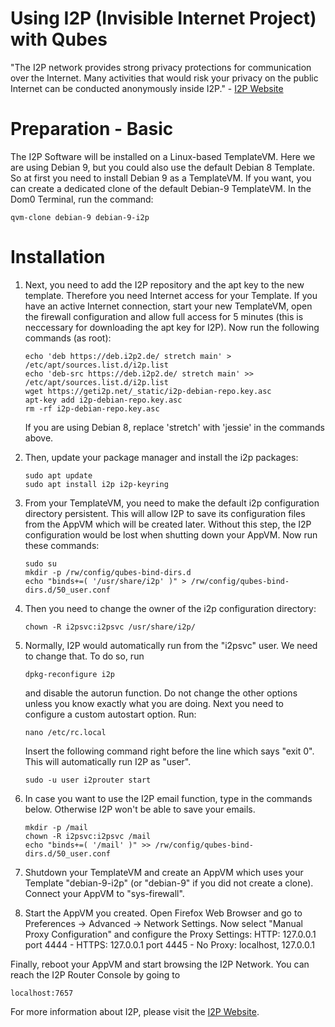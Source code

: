 Using I2P (Invisible Internet Project) with Qubes
=================================================

"The I2P network provides strong privacy protections for communication over the Internet. Many activities that would risk your privacy on the public Internet can be conducted anonymously inside I2P." - [I2P Website](https://geti2p.net/)


Preparation - Basic
===============

The I2P Software will be installed on a Linux-based TemplateVM. Here we are using Debian 9, but you could also use the default Debian 8 Template. So at first you need to install Debian 9 as a TemplateVM. If you want, you can create a dedicated clone of the default Debian-9 TemplateVM. In the Dom0 Terminal, run the command:
~~~
qvm-clone debian-9 debian-9-i2p
~~~


Installation
============
	
1. Next, you need to add the I2P repository and the apt key to the new template. Therefore you need Internet access for your Template. If you have an active Internet connection, start your new TemplateVM, open the firewall configuration and allow full access for 5 minutes (this is neccessary for downloading the apt key for I2P). Now run the following commands (as root):
	~~~
	echo 'deb https://deb.i2p2.de/ stretch main' > /etc/apt/sources.list.d/i2p.list
	echo 'deb-src https://deb.i2p2.de/ stretch main' >> /etc/apt/sources.list.d/i2p.list
	wget https://geti2p.net/_static/i2p-debian-repo.key.asc
	apt-key add i2p-debian-repo.key.asc
	rm -rf i2p-debian-repo.key.asc
	~~~
	
	If you are using Debian 8, replace 'stretch' with 'jessie' in the commands above.

2. Then, update your package manager and install the i2p packages:
	~~~
	sudo apt update
	sudo apt install i2p i2p-keyring
	~~~
	
3. From your TemplateVM, you need to make the default i2p configuration directory persistent. This will allow I2P to save its configuration files from the AppVM which will be created later. Without this step, the I2P configuration would be lost when shutting down your AppVM. Now run these commands:
	~~~
	sudo su
	mkdir -p /rw/config/qubes-bind-dirs.d
	echo "binds+=( '/usr/share/i2p' )" > /rw/config/qubes-bind-dirs.d/50_user.conf
	~~~
	
4. Then you need to change the owner of the i2p configuration directory:
	~~~
	chown -R i2psvc:i2psvc /usr/share/i2p/
	~~~

5. Normally, I2P would automatically run from the "i2psvc" user. We need to change that. To do so, run
	~~~
	dpkg-reconfigure i2p
	~~~
	and disable the autorun function. Do not change the other options unless you know exactly what you are doing. Next you 		need to configure a custom autostart option. Run:
	~~~
	nano /etc/rc.local
	~~~
	Insert the following command right before the line which says "exit 0". This will automatically run I2P as "user".
	~~~
	sudo -u user i2prouter start
	~~~

6. In case you want to use the I2P email function, type in the commands below. Otherwise I2P won't be able to save your emails.
	~~~
	mkdir -p /mail
	chown -R i2psvc:i2psvc /mail
	echo "binds+=( '/mail' )" >> /rw/config/qubes-bind-dirs.d/50_user.conf
	~~~

7. Shutdown your TemplateVM and create an AppVM which uses your Template "debian-9-i2p" (or "debian-9" if you did not create a clone). Connect your AppVM to "sys-firewall".

8. Start the AppVM you created. Open Firefox Web Browser and go to Preferences -> Advanced -> Network Settings. Now select "Manual Proxy Configuration" and configure the Proxy Settings: HTTP: 127.0.0.1 port 4444 - HTTPS: 127.0.0.1 port 4445 - No Proxy: localhost, 127.0.0.1

Finally, reboot your AppVM and start browsing the I2P Network. You can reach the I2P Router Console by going to
~~~
localhost:7657
~~~

For more information about I2P, please visit the [I2P Website](https://geti2p.net/).
